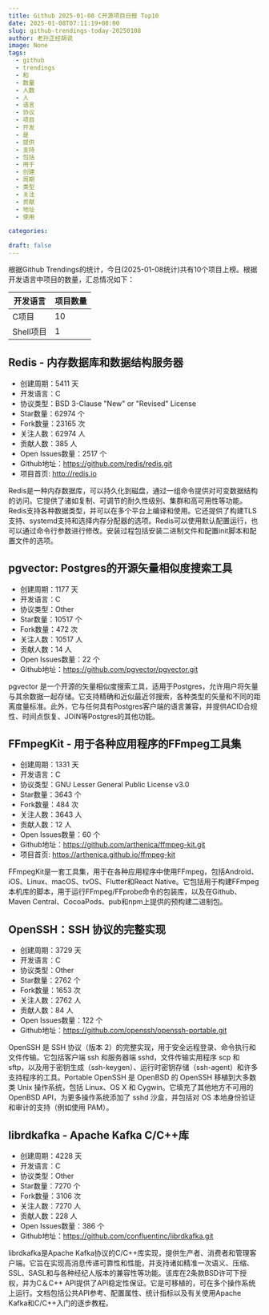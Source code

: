 ```yaml
---
title: Github 2025-01-08 C开源项目日报 Top10
date: 2025-01-08T07:11:19+08:00
slug: github-trendings-today-20250108
author: 老孙正经胡说
image: None
tags:
  - github
  - trendings
  - 和
  - 数量
  - 人数
  - 人
  - 语言
  - 协议
  - 项目
  - 开发
  - 是
  - 提供
  - 支持
  - 包括
  - 用于
  - 创建
  - 周期
  - 类型
  - 关注
  - 贡献
  - 地址
  - 使用

categories:

draft: false
---
```



根据Github Trendings的统计，今日(2025-01-08统计)共有10个项目上榜。根据开发语言中项目的数量，汇总情况如下：

| 开发语言 | 项目数量 |
|  ----  | ----  |
| C项目 | 10 |
| Shell项目 | 1 |

## Redis - 内存数据库和数据结构服务器

* 创建周期：5411 天
* 开发语言：C
* 协议类型：BSD 3-Clause "New" or "Revised" License
* Star数量：62974 个
* Fork数量：23165 次
* 关注人数：62974 人
* 贡献人数：385 人
* Open Issues数量：2517 个
* Github地址：https://github.com/redis/redis.git
* 项目首页: http://redis.io


Redis是一种内存数据库，可以持久化到磁盘，通过一组命令提供对可变数据结构的访问。它提供了诸如复制、可调节的耐久性级别、集群和高可用性等功能。Redis支持各种数据类型，并可以在多个平台上编译和使用。它还提供了构建TLS支持、systemd支持和选择内存分配器的选项。Redis可以使用默认配置运行，也可以通过命令行参数进行修改。安装过程包括安装二进制文件和配置init脚本和配置文件的选项。

## pgvector: Postgres的开源矢量相似度搜索工具

* 创建周期：1177 天
* 开发语言：C
* 协议类型：Other
* Star数量：10517 个
* Fork数量：472 次
* 关注人数：10517 人
* 贡献人数：14 人
* Open Issues数量：22 个
* Github地址：https://github.com/pgvector/pgvector.git


pgvector 是一个开源的矢量相似度搜索工具，适用于Postgres，允许用户将矢量与其余数据一起存储。它支持精确和近似最近邻搜索，各种类型的矢量和不同的距离度量标准。此外，它与任何具有Postgres客户端的语言兼容，并提供ACID合规性、时间点恢复、JOIN等Postgres的其他功能。

## FFmpegKit - 用于各种应用程序的FFmpeg工具集

* 创建周期：1331 天
* 开发语言：C
* 协议类型：GNU Lesser General Public License v3.0
* Star数量：3643 个
* Fork数量：484 次
* 关注人数：3643 人
* 贡献人数：12 人
* Open Issues数量：60 个
* Github地址：https://github.com/arthenica/ffmpeg-kit.git
* 项目首页: https://arthenica.github.io/ffmpeg-kit


FFmpegKit是一套工具集，用于在各种应用程序中使用FFmpeg，包括Android、iOS、Linux、macOS、tvOS、Flutter和React Native。它包括用于构建FFmpeg本机库的脚本，用于运行FFmpeg/FFprobe命令的包装库，以及在Github、Maven Central、CocoaPods、pub和npm上提供的预构建二进制包。

## OpenSSH：SSH 协议的完整实现

* 创建周期：3729 天
* 开发语言：C
* 协议类型：Other
* Star数量：2762 个
* Fork数量：1653 次
* 关注人数：2762 人
* 贡献人数：84 人
* Open Issues数量：122 个
* Github地址：https://github.com/openssh/openssh-portable.git


OpenSSH 是 SSH 协议（版本 2）的完整实现，用于安全远程登录、命令执行和文件传输。它包括客户端 ssh 和服务器端 sshd，文件传输实用程序 scp 和 sftp，以及用于密钥生成（ssh-keygen）、运行时密钥存储（ssh-agent）和许多支持程序的工具。Portable OpenSSH 是 OpenBSD 的 OpenSSH 移植到大多数类 Unix 操作系统，包括 Linux、OS X 和 Cygwin。它填充了其他地方不可用的 OpenBSD API，为更多操作系统添加了 sshd 沙盒，并包括对 OS 本地身份验证和审计的支持（例如使用 PAM）。

## librdkafka - Apache Kafka C/C++库

* 创建周期：4228 天
* 开发语言：C
* 协议类型：Other
* Star数量：7270 个
* Fork数量：3106 次
* 关注人数：7270 人
* 贡献人数：228 人
* Open Issues数量：386 个
* Github地址：https://github.com/confluentinc/librdkafka.git


librdkafka是Apache Kafka协议的C/C++库实现，提供生产者、消费者和管理客户端。它旨在实现高消息传递可靠性和性能，并支持诸如精准一次语义、压缩、SSL、SASL和与各种经纪人版本的兼容性等功能。该库在2条款BSD许可下授权，并为C＆C++ API提供了API稳定性保证。它是可移植的，可在多个操作系统上运行。文档包括公共API参考、配置属性、统计指标以及有关使用Apache Kafka和C/C++入门的逐步教程。


